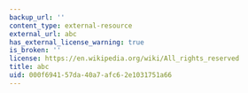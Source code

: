 ```yaml
---
backup_url: ''
content_type: external-resource
external_url: abc
has_external_license_warning: true
is_broken: ''
license: https://en.wikipedia.org/wiki/All_rights_reserved
title: abc
uid: 000f6941-57da-40a7-afc6-2e1031751a66
---
```

